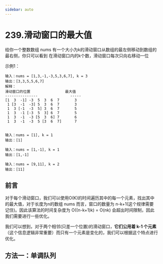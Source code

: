 ```yaml
---
sidebar: auto
---
```


# 239.滑动窗口的最大值

给你一个整数数组 nums 有一个大小为k的滑动窗口从数组的最左侧移动到数组的最右侧，你只可以看到
在滑动窗口内的k个数，滑动窗口每次只向右移动一位

示例1：
```
输入：nums = [1,3,-1,-3,5,3,6,7], k = 3
输出：[3,3,5,5,6,7]
解释：
滑动窗口的位置                最大值
---------------               -----
[1  3  -1] -3  5  3  6  7       3
 1 [3  -1  -3] 5  3  6  7       3
 1  3 [-1  -3  5] 3  6  7       5
 1  3  -1 [-3  5  3] 6  7       5
 1  3  -1  -3 [5  3  6] 7       6
 1  3  -1  -3  5 [3  6  7]      7


输入：nums = [1], k = 1
输出：[1]

输入：nums = [1,-1], k = 1
输出：[1,-1]

输入：nums = [9,11], k = 2
输出：[11]
```

## 前言
对于每个滑动窗口，我们可以使用O(K)的时间遍历其中的每一个元素，找出其中的最大值，对于长度为n的数组 nums 而言，窗口的数量为 n-k+1(这个规律需要记住)。因此该算法的时间复杂度为 O((n-k+1)k) = O(nk) 会超出时间限制，因此我们需要进行一些优化。

我们可以想到，对于两个相邻(只差一个位置)的滑动窗口，**它们公用着 k-1 个元素**（这个信息逻辑非常重要）而只有一个元素是变化的，我们可以根据这个特点进行优化。

## 方法一：单调队列



